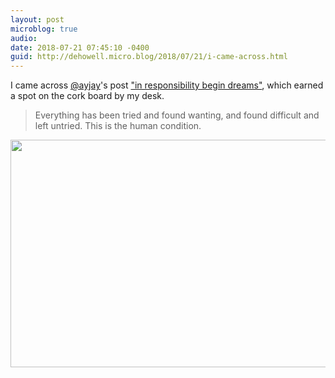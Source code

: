 ```yaml
---
layout: post
microblog: true
audio: 
date: 2018-07-21 07:45:10 -0400
guid: http://dehowell.micro.blog/2018/07/21/i-came-across.html
---
```

I came across [@ayjay](https://micro.blog/ayjay)'s post ["in responsibility begin dreams"](http://text-patterns.thenewatlantis.com/2017/06/in-responsibilities-begin-dreams.html), which earned a spot on the cork board by my desk.

> Everything has been tried and found wanting, and found difficult and left untried. This is the human condition.

<img src="http://dehowell.micro.blog/uploads/2018/13d3360191.jpg" width="600" height="364" />
